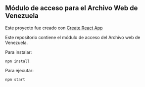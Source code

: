 ## Módulo de acceso para el Archivo Web de Venezuela

Este proyecto fue creado con [Create React App](https://github.com/facebookincubator/create-react-app)

Este repositorio contiene el módulo de acceso del Archivo web de Venezuela.

Para instalar: 

```
npm install
```

Para ejecutar:

```
npm start
```

